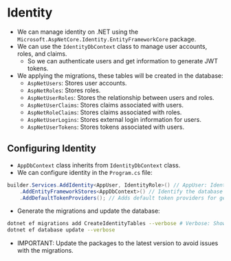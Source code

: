 # Identity

- We can manage identity on .NET using the `Microsoft.AspNetCore.Identity.EntityFrameworkCore` package.
- We can use the `IdentityDbContext` class to manage user accounts, roles, and claims.
  - So we can authenticate users and get information to generate JWT tokens.
- We applying the migrations, these tables will be created in the database:
  - `AspNetUsers`: Stores user accounts.
  - `AspNetRoles`: Stores roles.
  - `AspNetUserRoles`: Stores the relationship between users and roles.
  - `AspNetUserClaims`: Stores claims associated with users.
  - `AspNetRoleClaims`: Stores claims associated with roles.
  - `AspNetUserLogins`: Stores external login information for users.
  - `AspNetUserTokens`: Stores tokens associated with users.

## Configuring Identity

- `AppDbContext` class inherits from `IdentityDbContext` class.
- We can configure identity in the `Program.cs` file:

```csharp
builder.Services.AddIdentity<AppUser, IdentityRole>() // AppUser: IdentityUser. IdentityRole: brings the role management functionality.
    .AddEntityFrameworkStores<AppDbContext>() // Identify the database context to use for storing user information.
    .AddDefaultTokenProviders(); // Adds default token providers for generating tokens used in password reset and email confirmation.
```

- Generate the migrations and update the database:

```bash
dotnet ef migrations add CreateIdentityTables --verbose # Verbose: Show detailed output during the migration process.
dotnet ef database update --verbose
```

- IMPORTANT: Update the packages to the latest version to avoid issues with the migrations.
